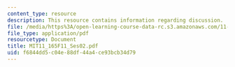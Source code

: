 ```yaml
---
content_type: resource
description: This resource contains information regarding discussion.
file: /media/https%3A/open-learning-course-data-rc.s3.amazonaws.com/11-165-infrastructure-and-energy-technology-challenges-fall-2011/f6844dd5c04e88df44a4ce93bcb34d79_MIT11_165F11_Ses02.pdf
file_type: application/pdf
resourcetype: Document
title: MIT11_165F11_Ses02.pdf
uid: f6844dd5-c04e-88df-44a4-ce93bcb34d79
---
```

